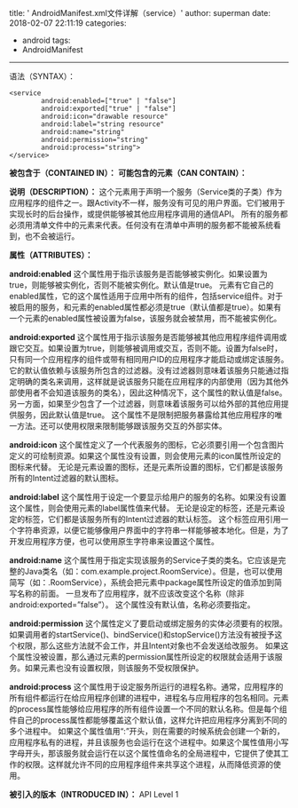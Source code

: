 title: ' AndroidManifest.xml文件详解（service）'
author: superman
date: 2018-02-07 22:11:19
categories:
- android
tags:
- AndroidManifest
---

语法（SYNTAX）：
<!--more-->
```
<service
        android:enabled=["true" | "false"]
        android:exported["true" | "false"]         
        android:icon="drawable resource"
        android:label="string resource"
        android:name="string" 
        android:permission="string"         
        android:process="string">
</service>
```
**被包含于（CONTAINED IN）：**
<application>
**可能包含的元素（CAN CONTAIN）：**
<intent-filter>
<meta-data>

**说明（DESCRIPTION）：**
这个元素用于声明一个服务（Service类的子类）作为应用程序的组件之一。跟Activity不一样，服务没有可见的用户界面。它们被用于实现长时的后台操作，或提供能够被其他应用程序调用的通信API。
所有的服务都必须用清单文件中的<service>元素来代表。任何没有在清单中声明的服务都不能被系统看到，也不会被运行。

**属性（ATTRIBUTES）：**

**android:enabled**
这个属性用于指示该服务是否能够被实例化。如果设置为true，则能够被实例化，否则不能被实例化。默认值是true。
<application>元素有它自己的enabled属性，它的这个属性适用于应用中所有的组件，包括service组件。对于被启用的服务，<application>和<service>元素的enabled属性都必须是true（默认值都是true）。如果有一个元素的enabled属性被设置为false，该服务就会被禁用，而不能被实例化。

**android:exported**
这个属性用于指示该服务是否能够被其他应用程序组件调用或跟它交互。如果设置为true，则能够被调用或交互，否则不能。设置为false时，只有同一个应用程序的组件或带有相同用户ID的应用程序才能启动或绑定该服务。
它的默认值依赖与该服务所包含的过滤器。没有过滤器则意味着该服务只能通过指定明确的类名来调用，这样就是说该服务只能在应用程序的内部使用（因为其他外部使用者不会知道该服务的类名），因此这种情况下，这个属性的默认值是false。另一方面，如果至少包含了一个过滤器，则意味着该服务可以给外部的其他应用提供服务，因此默认值是true。
这个属性不是限制把服务暴露给其他应用程序的唯一方法。还可以使用权限来限制能够跟该服务交互的外部实体。

**android:icon**
这个属性定义了一个代表服务的图标，它必须要引用一个包含图片定义的可绘制资源。如果这个属性没有设置，则会使用<application>元素的icon属性所设定的图标来代替。
无论是<application>元素设置的图标，还是<service>元素所设置的图标，它们都是该服务所有的Intent过滤器的默认图标。

**android:label**
这个属性用于设定一个要显示给用户的服务的名称。如果没有设置这个属性，则会使用<application>元素的label属性值来代替。
无论是<service>设定的标签，还是<application>元素设定的标签，它们都是该服务所有的Intent过滤器的默认标签。
这个标签应用引用一个字符串资源，以便它能够像用户界面中的字符串一样能够被本地化。但是，为了开发应用程序方便，也可以使用原生字符串来设置这个属性。

**android:name**
这个属性用于指定实现该服务的Service子类的类名。它应该是完整的Java类名（如：com.example.project.RoomService）。但是，也可以使用简写（如：.RoomService），系统会把<manifest>元素中package属性所设定的值添加到简写名称的前面。
一旦发布了应用程序，就不应该改变这个名称（除非android:exported=”false”）。
这个属性没有默认值，名称必须要指定。

**android:permission**
这个属性定义了要启动或绑定服务的实体必须要有的权限。如果调用者的startService()、bindService()和stopService()方法没有被授予这个权限，那么这些方法就不会工作，并且Intent对象也不会发送给改服务。
如果这个属性没被设置，那么通过<appliction>元素的permission属性所设定的权限就会适用于该服务。如果<application>元素也没有设置权限，则该服务不受权限保护。

**android:process**
这个属性用于设定服务所运行的进程名称。通常，应用程序的所有组件都运行在给应用程序创建的进程中，进程名与应用程序的包名相同。<application>元素的process属性能够给应用程序的所有组件设置一个不同的默认名称。但是每个组件自己的process属性都能够覆盖这个默认值，这样允许把应用程序分离到不同的多个进程中。
如果这个属性值用“:”开头，则在需要的时候系统会创建一个新的，应用程序私有的进程，并且该服务也会运行在这个进程中。如果这个属性值用小写字母开头，那该服务就会运行在以这个属性值命名的全局进程中，它提供了使其工作的权限。这样就允许不同的应用程序组件来共享这个进程，从而降低资源的使用。

**被引入的版本（INTRODUCED IN）：**
API Level 1